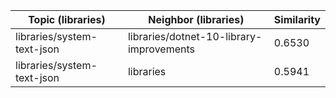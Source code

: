 | Topic (libraries) | Neighbor (libraries) | Similarity |
|-------------|-------------------|------------|
| libraries/system-text-json | libraries/dotnet-10-library-improvements | 0.6530 |
| libraries/system-text-json | libraries | 0.5941 |
